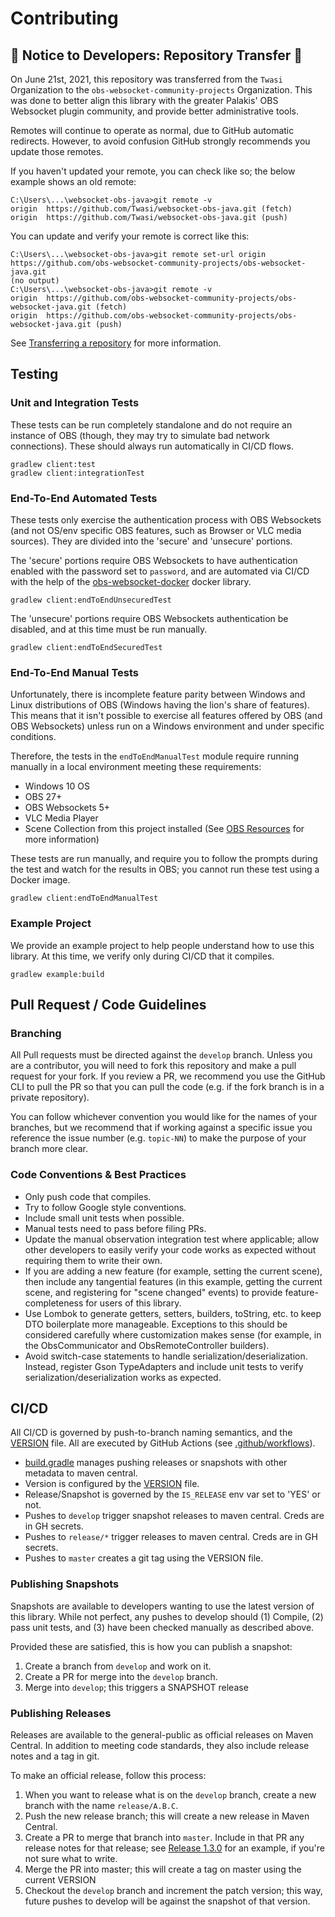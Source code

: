 # Contributing

## 📘 Notice to Developers: Repository Transfer 📘
On June 21st, 2021, this repository was transferred from the `Twasi` Organization to the 
`obs-websocket-community-projects` Organization. This was done to better align this library with the 
greater Palakis' OBS Websocket plugin community, and provide better administrative tools.

Remotes will continue to operate as normal, due to GitHub automatic redirects. However, to avoid 
confusion GitHub strongly recommends you update those remotes. 

If you haven't updated your remote, you can check like so; the below example shows an old remote:
```
C:\Users\...\websocket-obs-java>git remote -v
origin  https://github.com/Twasi/websocket-obs-java.git (fetch)
origin  https://github.com/Twasi/websocket-obs-java.git (push)
```
You can update and verify your remote is correct like this:
```
C:\Users\...\websocket-obs-java>git remote set-url origin https://github.com/obs-websocket-community-projects/obs-websocket-java.git
(no output)
C:\Users\...\websocket-obs-java>git remote -v
origin  https://github.com/obs-websocket-community-projects/obs-websocket-java.git (fetch)
origin  https://github.com/obs-websocket-community-projects/obs-websocket-java.git (push)
```
See [Transferring a repository](https://docs.github.com/en/github/administering-a-repository/managing-repository-settings/transferring-a-repository)
for more information.

## Testing

### Unit and Integration Tests
These tests can be run completely standalone and do not require an instance of OBS (though, they
may try to simulate bad network connections). These should always run automatically in CI/CD flows.

```
gradlew client:test
gradlew client:integrationTest
```

### End-To-End Automated Tests
These tests only exercise the authentication process with OBS Websockets (and not OS/env specific OBS features, such as Browser or VLC media sources). They are divided into the 'secure' and 'unsecure' portions. 

The 'secure' portions require OBS Websockets to have authentication enabled with the password set to `password`, and are automated via CI/CD with the help of the [obs-websocket-docker](https://github.com/TinaTiel/obs-websocket-docker) docker library. 

```
gradlew client:endToEndUnsecuredTest
```

The 'unsecure' portions require OBS Websockets authentication be disabled, and at this time must be run manually.

```
gradlew client:endToEndSecuredTest
```

### End-To-End Manual Tests

Unfortunately, there is incomplete feature parity between Windows and Linux distributions of OBS 
(Windows having the lion's share of features). This means that it isn't possible to exercise all
features offered by OBS (and OBS Websockets) unless run on a Windows environment and under specific
conditions. 

Therefore, the tests in the `endToEndManualTest` module require running manually in a local 
environment meeting these requirements:

  - Windows 10 OS
  - OBS 27+
  - OBS Websockets 5+
  - VLC Media Player
  - Scene Collection from this project installed (See [OBS Resources](obs-resources/README.md) 
    for more information)

These tests are run manually, and require you to follow the prompts during the test and watch for the results in OBS; you cannot run these test using a Docker image.

```
gradlew client:endToEndManualTest
```

### Example Project
We provide an example project to help people understand how to use this library. At this time, we verify only during CI/CD that it compiles.

```
gradlew example:build
```

## Pull Request / Code Guidelines

### Branching
All Pull requests must be directed against the `develop` branch. Unless you are a contributor, you 
will need to fork this repository and make a pull request for your fork. If you review a PR, we 
recommend you use the GitHub CLI to pull the PR so that you can pull the code (e.g. if the fork branch
is in a private repository).

You can follow whichever convention you would like for the names of your branches, but we recommend
that if working against a specific issue you reference the issue number (e.g. `topic-NN`) to make
the purpose of your branch more clear.

### Code Conventions & Best Practices
  - Only push code that compiles.
  - Try to follow Google style conventions.
  - Include small unit tests when possible.
  - Manual tests need to pass before filing PRs.
  - Update the manual observation integration test where applicable; allow other developers to 
    easily verify your code works as expected without requiring them to write their own.
  - If you are adding a new feature (for example, setting the current scene), then include any 
    tangential features (in this example, getting the current scene, and registering for
    "scene changed" events) to provide feature-completeness for users of this library.
  - Use Lombok to generate getters, setters, builders, toString, etc. to keep DTO
    boilerplate more manageable. Exceptions to this should be considered carefully where customization
    makes sense (for example, in the ObsCommunicator and ObsRemoteController builders).
  - Avoid switch-case statements to handle serialization/deserialization. Instead, register Gson 
    TypeAdapters and include unit tests to verify serialization/deserialization works as expected.
    
## CI/CD

All CI/CD is governed by push-to-branch naming semantics, and the [VERSION](VERSION) file. All are 
executed by GitHub Actions (see [.github/workflows](.github/workflows)).
  - [build.gradle](build.gradle) manages pushing releases or snapshots with other metadata to maven central.
  - Version is configured by the [VERSION](VERSION) file.
  - Release/Snapshot is governed by the `IS_RELEASE` env var set to 'YES' or not.
  - Pushes to `develop` trigger snapshot releases to maven central. Creds are in GH secrets.
  - Pushes to `release/*` trigger releases to maven central. Creds are in GH secrets.
  - Pushes to `master` creates a git tag using the VERSION file.

### Publishing Snapshots
Snapshots are available to developers wanting to use the latest version of this library.
While not perfect, any pushes to develop should (1) Compile, (2) pass unit tests, and (3) have been
checked manually as described above. 

Provided these are satisfied, this is how you can publish a snapshot:
1. Create a branch from `develop` and work on it.
1. Create a PR for merge into the `develop` branch.
1. Merge into `develop`; this triggers a SNAPSHOT release

### Publishing Releases
Releases are available to the general-public as official releases on Maven Central. In addition 
to meeting code standards, they also include release notes and a tag in git.

To make an official release, follow this process:
1. When you want to release what is on the `develop` branch, create a new branch with the 
   name `release/A.B.C`.
1. Push the new release branch; this will create a new release in Maven Central.
1. Create a PR to merge that branch into `master`. Include in that PR any release notes for that 
   release; see [Release 1.3.0](https://github.com/Twasi/websocket-obs-java/pull/44) for an 
   example, if you're not sure what to write.
1. Merge the PR into master; this will create a tag on master using the current VERSION
1. Checkout the `develop` branch and increment the patch version; this way, future pushes to 
   develop will be against the snapshot of that version. 
